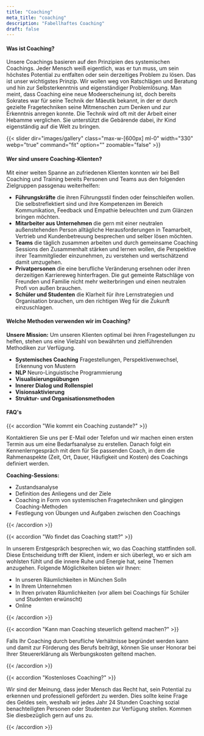 ```yaml
---
title: "Coaching"
meta_title: "coaching"
description: "Fabellhaftes Coaching"
draft: false
---
```


#### Was ist Coaching?

Unsere Coachings basieren auf den Prinzipien des systemischen Coachings. Jeder Mensch weiß eigentlich, was er tun muss, um sein höchstes Potential zu entfalten oder sein derzeitiges Problem zu lösen. Das ist unser wichtigstes Prinzip. Wir wollen weg von Ratschlägen und Beratung und hin zur Selbsterkenntnis und eigenständiger Problemlösung. Man meint, dass Coaching eine neue Modeerscheinung ist, doch bereits Sokrates war für seine Technik der Mäeutik bekannt, in der er durch gezielte Fragetechniken seine Mitmenschen zum Denken und zur Erkenntnis anregen konnte. Die Technik wird oft mit der Arbeit einer Hebamme verglichen. Sie unterstützt die Gebärende dabei, ihr Kind eigenständig auf die Welt zu bringen.

{{< slider dir="images/gallery" class="max-w-[600px] ml-0"  width="330" webp="true" command="fit" option="" zoomable="false" >}}

#### Wer sind unsere Coaching-Klienten?

Mit einer weiten Spanne an zufriedenen Klienten konnten wir bei Bell Coaching und Training bereits Personen und Teams aus den folgenden Zielgruppen passgenau weiterhelfen:

- **Führungskräfte** die ihren Führungsstil finden oder feinschleifen wollen. Die selbstreflektiert sind und ihre Kompetenzen im Bereich Kommunikation, Feedback und Empathie beleuchten und zum Glänzen bringen möchten.
- **Mitarbeiter aus Unternehmen** die gern mit einer neutralen außenstehenden Person alltägliche Herausforderungen in Teamarbeit, Vertrieb und Kundenbetreuung besprechen und selber lösen möchten.
- **Teams** die täglich zusammen arbeiten und durch gemeinsame Coaching Sessions den Zusammenhalt stärken und lernen wollen, die Perspektive ihrer Teammitglieder einzunehmen, zu verstehen und wertschätzend damit umzugehen.
- **Privatpersonen** die eine berufliche Veränderung ersehnen oder ihren derzeitigen Karriereweg hinterfragen. Die gut gemeinte Ratschläge von Freunden und Familie nicht mehr weiterbringen und einen neutralen Profi von außen brauchen.
- **Schüler und Studenten** die Klarheit für ihre Lernstrategien und Organisation brauchen, um den richtigen Weg für die Zukunft einzuschlagen.

#### Welche Methoden verwenden wir im Coaching?

**Unsere Mission:** Um unseren Klienten optimal bei ihren Fragestellungen zu helfen, stehen uns eine Vielzahl von bewährten und zielführenden Methodiken zur Verfügung.

- **Systemisches Coaching** Fragestellungen, Perspektivenwechsel, Erkennung von Mustern 
- **NLP** Neuro-Linguistische Programmierung
- **Visualisierungsübungen**
- **Innerer Dialog und Rollenspiel**
- **Visionsaktivierung** 
- **Struktur- und Organisationsmethoden**

#### FAQ's

{{< accordion "Wie kommt ein Coaching zustande?" >}}

Kontaktieren Sie uns per E-Mail oder Telefon und wir machen einen ersten Termin aus um eine Bedarfsanalyse zu erstellen. Danach folgt ein Kennenlerngespräch mit dem für Sie passenden Coach, in dem die Rahmenaspekte (Zeit, Ort, Dauer, Häufigkeit und Kosten) des Coachings definiert werden.

**Coaching-Sessions:**
- Zustandsanalyse
- Definition des Anliegens und der Ziele
- Coaching in Form von systemischen Fragetechniken und gängigen Coaching-Methoden
- Festlegung von Übungen und Aufgaben zwischen den Coachings

{{< /accordion >}}

{{< accordion "Wo findet das Coaching statt?" >}}

In unserem Erstgespräch besprechen wir, wo das Coaching stattfinden soll. Diese Entscheidung trifft der Klient, indem er sich überlegt, wo er sich am wohlsten fühlt und die innere Ruhe und Energie hat, seine Themen anzugehen. Folgende Möglichkeiten bieten wir Ihnen:

- In unseren Räumlichkeiten in München Solln
- In Ihrem Unternehmen
- In Ihren privaten Räumlichkeiten (vor allem bei Coachings für Schüler und Studenten erwünscht)
- Online

{{< /accordion >}}

{{< accordion "Kann man Coaching steuerlich geltend machen?" >}}

Falls Ihr Coaching durch berufliche Verhältnisse begründet werden kann und damit zur Förderung des Berufs beiträgt, können Sie unser Honorar bei Ihrer Steuererklärung als Werbungskosten geltend machen.

{{< /accordion >}}

{{< accordion "Kostenloses Coaching?" >}}

Wir sind der Meinung, dass jeder Mensch das Recht hat, sein Potential zu erkennen und professionell gefördert zu werden. Dies sollte keine Frage des Geldes sein, weshalb wir jedes Jahr 24 Stunden Coaching sozial benachteiligten Personen oder Studenten zur Verfügung stellen. Kommen Sie diesbezüglich gern auf uns zu.

{{< /accordion >}}


